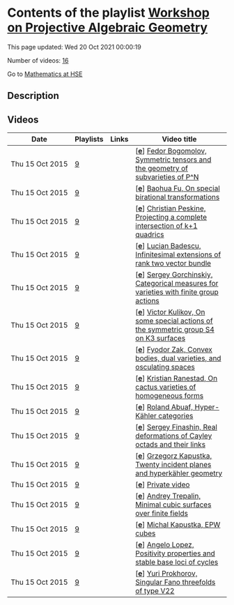 # Contents of the playlist [Workshop on Projective Algebraic Geometry](https://www.youtube.com/playlist?list=PLq3E5oubNNoBMsMB-JIYAhvCZIzLlG5GY)

This page updated: Wed 20 Oct 2021 00:00:19

Number of videos: [16](#videos)

Go to [Mathematics at HSE](../README.md)

## Description



## Videos

|Date|Playlists|Links|Video title|
|---|---|---|---|
| Thu&nbsp;15&nbsp;Oct&nbsp;2015 | [9](../playlists/9 "Workshop on Projective Algebraic Geometry") |  | [[**e**](https://studio.youtube.com/video/cCou8lAjPb8/edit "Edit")] [Fedor Bogomolov, Symmetric tensors and the geometry of subvarieties of P^N](https://www.youtube.com/watch?v=cCou8lAjPb8&list=PLq3E5oubNNoBMsMB-JIYAhvCZIzLlG5GY) |
| Thu&nbsp;15&nbsp;Oct&nbsp;2015 | [9](../playlists/9 "Workshop on Projective Algebraic Geometry") |  | [[**e**](https://studio.youtube.com/video/fyGFc-lvaaI/edit "Edit")] [Baohua Fu, On special birational transformations](https://www.youtube.com/watch?v=fyGFc-lvaaI&list=PLq3E5oubNNoBMsMB-JIYAhvCZIzLlG5GY) |
| Thu&nbsp;15&nbsp;Oct&nbsp;2015 | [9](../playlists/9 "Workshop on Projective Algebraic Geometry") |  | [[**e**](https://studio.youtube.com/video/SXm5GpuCrOU/edit "Edit")] [Christian Peskine, Projecting a complete intersection of k+1 quadrics](https://www.youtube.com/watch?v=SXm5GpuCrOU&list=PLq3E5oubNNoBMsMB-JIYAhvCZIzLlG5GY) |
| Thu&nbsp;15&nbsp;Oct&nbsp;2015 | [9](../playlists/9 "Workshop on Projective Algebraic Geometry") |  | [[**e**](https://studio.youtube.com/video/okikW_BpypY/edit "Edit")] [Lucian Badescu, Infinitesimal extensions of rank two vector bundle](https://www.youtube.com/watch?v=okikW_BpypY&list=PLq3E5oubNNoBMsMB-JIYAhvCZIzLlG5GY) |
| Thu&nbsp;15&nbsp;Oct&nbsp;2015 | [9](../playlists/9 "Workshop on Projective Algebraic Geometry") |  | [[**e**](https://studio.youtube.com/video/ax1uMC88a_0/edit "Edit")] [Sergey Gorchinskiy, Categorical measures for varieties with finite group actions](https://www.youtube.com/watch?v=ax1uMC88a_0&list=PLq3E5oubNNoBMsMB-JIYAhvCZIzLlG5GY) |
| Thu&nbsp;15&nbsp;Oct&nbsp;2015 | [9](../playlists/9 "Workshop on Projective Algebraic Geometry") |  | [[**e**](https://studio.youtube.com/video/DHp7_BzRg6c/edit "Edit")] [Victor Kulikov, On some special actions of the symmetric group S4 on K3 surfaces](https://www.youtube.com/watch?v=DHp7_BzRg6c&list=PLq3E5oubNNoBMsMB-JIYAhvCZIzLlG5GY) |
| Thu&nbsp;15&nbsp;Oct&nbsp;2015 | [9](../playlists/9 "Workshop on Projective Algebraic Geometry") |  | [[**e**](https://studio.youtube.com/video/we3S8t32M3k/edit "Edit")] [Fyodor Zak, Convex bodies, dual varieties, and osculating spaces](https://www.youtube.com/watch?v=we3S8t32M3k&list=PLq3E5oubNNoBMsMB-JIYAhvCZIzLlG5GY) |
| Thu&nbsp;15&nbsp;Oct&nbsp;2015 | [9](../playlists/9 "Workshop on Projective Algebraic Geometry") |  | [[**e**](https://studio.youtube.com/video/xzkl1r3XEUM/edit "Edit")] [Kristian Ranestad, On cactus varieties of homogeneous forms](https://www.youtube.com/watch?v=xzkl1r3XEUM&list=PLq3E5oubNNoBMsMB-JIYAhvCZIzLlG5GY) |
| Thu&nbsp;15&nbsp;Oct&nbsp;2015 | [9](../playlists/9 "Workshop on Projective Algebraic Geometry") |  | [[**e**](https://studio.youtube.com/video/5SNW0pewu1g/edit "Edit")] [Roland Abuaf, Hyper-Kähler categories](https://www.youtube.com/watch?v=5SNW0pewu1g&list=PLq3E5oubNNoBMsMB-JIYAhvCZIzLlG5GY) |
| Thu&nbsp;15&nbsp;Oct&nbsp;2015 | [9](../playlists/9 "Workshop on Projective Algebraic Geometry") |  | [[**e**](https://studio.youtube.com/video/wGKO2cCX9AM/edit "Edit")] [Sergey Finashin, Real deformations of Cayley octads and their links](https://www.youtube.com/watch?v=wGKO2cCX9AM&list=PLq3E5oubNNoBMsMB-JIYAhvCZIzLlG5GY) |
| Thu&nbsp;15&nbsp;Oct&nbsp;2015 | [9](../playlists/9 "Workshop on Projective Algebraic Geometry") |  | [[**e**](https://studio.youtube.com/video/xxf8zkfcBr4/edit "Edit")] [Grzegorz Kapustka, Twenty incident planes and hyperkähler geometry](https://www.youtube.com/watch?v=xxf8zkfcBr4&list=PLq3E5oubNNoBMsMB-JIYAhvCZIzLlG5GY) |
| Thu&nbsp;15&nbsp;Oct&nbsp;2015 | [9](../playlists/9 "Workshop on Projective Algebraic Geometry") |  | [[**e**](https://studio.youtube.com/video/1SbVnfJA1Ts/edit "Edit")] [Private video](https://www.youtube.com/watch?v=1SbVnfJA1Ts&list=PLq3E5oubNNoBMsMB-JIYAhvCZIzLlG5GY "This video is private.") |
| Thu&nbsp;15&nbsp;Oct&nbsp;2015 | [9](../playlists/9 "Workshop on Projective Algebraic Geometry") |  | [[**e**](https://studio.youtube.com/video/ZH7wnL-1kzU/edit "Edit")] [Andrey Trepalin, Minimal cubic surfaces over finite fields](https://www.youtube.com/watch?v=ZH7wnL-1kzU&list=PLq3E5oubNNoBMsMB-JIYAhvCZIzLlG5GY) |
| Thu&nbsp;15&nbsp;Oct&nbsp;2015 | [9](../playlists/9 "Workshop on Projective Algebraic Geometry") |  | [[**e**](https://studio.youtube.com/video/N_vQXTKf8ZQ/edit "Edit")] [Michal Kapustka, EPW cubes](https://www.youtube.com/watch?v=N_vQXTKf8ZQ&list=PLq3E5oubNNoBMsMB-JIYAhvCZIzLlG5GY) |
| Thu&nbsp;15&nbsp;Oct&nbsp;2015 | [9](../playlists/9 "Workshop on Projective Algebraic Geometry") |  | [[**e**](https://studio.youtube.com/video/AKCCCcOZs7M/edit "Edit")] [Angelo Lopez, Positivity properties and stable base loci of cycles](https://www.youtube.com/watch?v=AKCCCcOZs7M&list=PLq3E5oubNNoBMsMB-JIYAhvCZIzLlG5GY) |
| Thu&nbsp;15&nbsp;Oct&nbsp;2015 | [9](../playlists/9 "Workshop on Projective Algebraic Geometry") |  | [[**e**](https://studio.youtube.com/video/gxd8UBLQoj8/edit "Edit")] [Yuri Prokhorov, Singular Fano threefolds of type V22](https://www.youtube.com/watch?v=gxd8UBLQoj8&list=PLq3E5oubNNoBMsMB-JIYAhvCZIzLlG5GY) |

